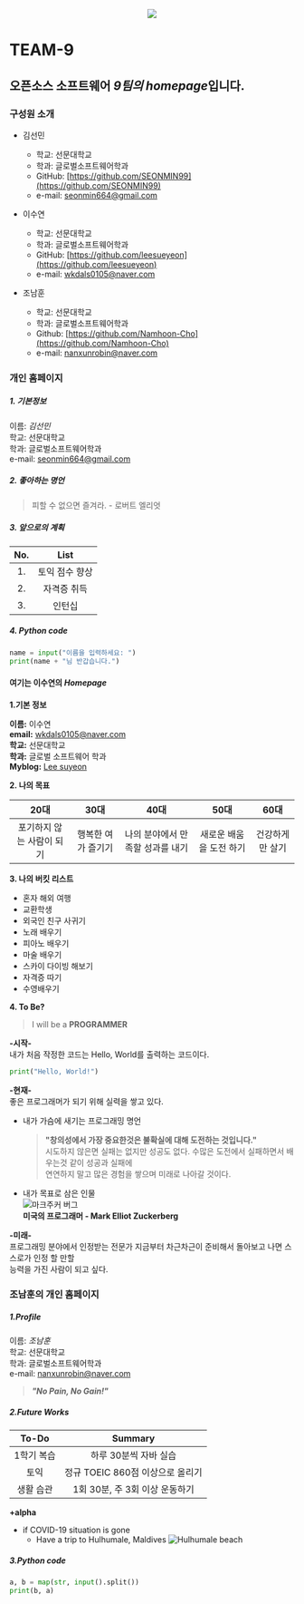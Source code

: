 <p align="center"><img src="https://encrypted-tbn0.gstatic.com/images?q=tbn%3AANd9GcSABtZqk0fr5cMQKjy-hpqhzBNRUIlJrzjlRw&usqp=CAU"></p>


# TEAM-9

## 오픈소스 소프트웨어 *9팀의 homepage*입니다. 


### 구성원 소개
+ 김선민
    + 학교: 선문대학교
    + 학과: 글로벌소프트웨어학과
    + GitHub: [https://github.com/SEONMIN99](https://github.com/SEONMIN99)
    + e-mail: seonmin664@gmail.com

+ 이수연  
    + 학교: 선문대학교  
    + 학과: 글로벌소프트웨어학과  
    + GitHub: [https://github.com/leesueyeon](https://github.com/leesueyeon)  
    + e-mail: wkdals0105@naver.com    
 
+ 조남훈
    + 학교: 선문대학교
    + 학과: 글로벌소프트웨어학과
    + Github: [https://github.com/Namhoon-Cho](https://github.com/Namhoon-Cho)
    + e-mail: nanxunrobin@naver.com
    
### 개인 홈페이지  

##### **1. 기본정보**  

이름: *김선민*  
학교: 선문대학교  
학과: 글로벌소프트웨어학과  
e-mail: seonmin664@gmail.com 

##### **2. 좋아하는 명언**  
> 피할 수 없으면 즐겨라. - 로버트 엘리엇

##### **3. 앞으로의 계획**  


| No. | List |   
|:---:|:---:|   
|1.| 토익 점수 향상 |   
|2.| 자격증 취득 |   
|3.| 인턴십 |   

##### **4. Python code**
```python
name = input("이름을 입력하세요: ")
print(name + "님 반갑습니다.")
```

#### **여기는 이수연의** _Homepage_  
**1.기본 정보**  

**이름:** 이수연  
**email:** wkdals0105@naver.com  
**학교:** 선문대학교   
**학과:** 글로벌 소프트웨어 학과   
**Myblog:** [Lee suyeon](https://m.blog.naver.com/PostList.nhn?blogId=wkdals0105) 


**2. 나의 목표**  

|  20대  |  30대  |  40대  |  50대  |  60대  |
|:------:|:------:|:------:|:------:|:------:|
|포기하지 않는 사람이 되기|행복한 여가 즐기기|나의 분야에서 만족할 성과를 내기|새로운 배움을 도전 하기|건강하게만 살기|  


**3. 나의 버킷 리스트**

- 혼자 해외 여행  
- 교환학생  
- 외국인 친구 사귀기  
- 노래 배우기  
- 피아노 배우기  
- 마술 배우기  
- 스카이 다이빙 해보기  
- 자격증 따기  
- 수영배우기


**4. To Be?**

> I will be a **PROGRAMMER**  

**-시작-**   
내가 처음 작정한 코드는 Hello, World를 출력하는 코드이다.
```python
print("Hello, World!")  
```  

**-현재-**   
좋은 프로그래머가 되기 위해 실력을 쌓고 있다.   
* 내가 가슴에 새기는 프로그래밍 명언  
  > **"창의성에서 가장 중요한것은 불확실에 대해 도전하는 것입니다."**  
시도하지 않은면 실패는 없지만 성공도 없다. 수많은 도전에서 실패하면서 배우는것 같이 성공과 실패에   
연연하지 말고 많은 경험을 쌓으며 미래로 나아갈 것이다.  
* 내가 목표로 삼은 인물  
![마크주커 버그](https://encrypted-tbn0.gstatic.com/images?q=tbn%3AANd9GcT3FMPlkd3w87UwbK175i3c_O8_dLCO2vjazQ&usqp=CAU)  
  __미국의 프로그래머 - Mark Elliot Zuckerberg__  

**-미래-**  
프로그래밍 분야에서 인정받는 전문가 지금부터 차근차근이 준비해서 돌아보고 나면 스스로가 인정 할 만할   
능력을 가진 사람이 되고 싶다.

### **조남훈의 개인 홈페이지**

##### **1.Profile**  

이름: *조남훈*  
학교: 선문대학교  
학과: 글로벌소프트웨어학과  
e-mail: nanxunrobin@naver.com  
  > **_"No Pain, No Gain!"_**

##### **2.Future Works**  

| To-Do | Summary |   
|:---:|:---:|
| 1학기 복습 | 하루 30분씩 자바 실습 |   
| 토익 | 정규 TOEIC 860점 이상으로 올리기 |   
| 생활 습관 | 1회 30분, 주 3회 이상 운동하기 |

**+alpha**
- if COVID-19 situation is gone
    - Have a trip to Hulhumale, Maldives
 ![Hulhumale beach](https://www.traveltomtom.net/images/nieuwe_indeling/artikels/maldives/hulhumale_travel_guide/hulhumale_beach_3.jpg)

##### **3.Python code**
```python
a, b = map(str, input().split())
print(b, a)

